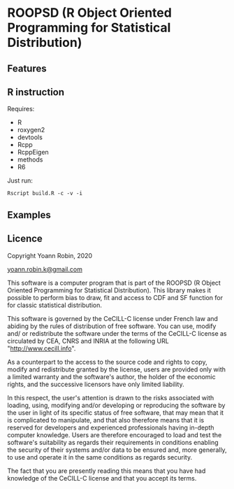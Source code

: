 # ROOPSD (R Object Oriented Programming for Statistical Distribution)

## Features

## R instruction

Requires:
- R
- roxygen2
- devtools
- Rcpp
- RcppEigen
- methods
- R6

Just run:
```
Rscript build.R -c -v -i
```


## Examples

## Licence

Copyright Yoann Robin, 2020

yoann.robin.k@gmail.com

This software is a computer program that is part of the ROOPSD (R Object
Oriented Programming for Statistical Distribution). This library makes it
possible to perform bias to  draw, fit and access to CDF and SF function for
for classic statistical distribution.

This software is governed by the CeCILL-C license under French law and
abiding by the rules of distribution of free software.  You can  use,
modify and/ or redistribute the software under the terms of the CeCILL-C
license as circulated by CEA, CNRS and INRIA at the following URL
"http://www.cecill.info".

As a counterpart to the access to the source code and  rights to copy,
modify and redistribute granted by the license, users are provided only
with a limited warranty  and the software's author,  the holder of the
economic rights,  and the successive licensors  have only  limited
liability.

In this respect, the user's attention is drawn to the risks associated
with loading,  using,  modifying and/or developing or reproducing the
software by the user in light of its specific status of free software,
that may mean  that it is complicated to manipulate,  and  that  also
therefore means  that it is reserved for developers  and  experienced
professionals having in-depth computer knowledge. Users are therefore
encouraged to load and test the software's suitability as regards their
requirements in conditions enabling the security of their systems and/or
data to be ensured and,  more generally, to use and operate it in the
same conditions as regards security.

The fact that you are presently reading this means that you have had
knowledge of the CeCILL-C license and that you accept its terms.


